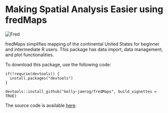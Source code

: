 # Making Spatial Analysis Easier using fredMaps

![Fred](fred.jpeg)

fredMaps simplifies mapping of the continental United States for beginner and intermediate R users. This package has data import, data management, and plot functionalities.


To download this package, use the following code:

```
if(!requrie(devtools)) {
  install.packages("devtools")
}

devtools::install_github("kelly-jamrog/fredMaps", build_vignettes = TRUE)
```

The source code is available [here](https://github.com/kelly-jamrog/fredMap).
